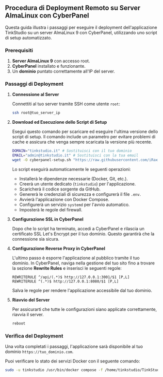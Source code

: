 ## Procedura di Deployment Remoto su Server AlmaLinux con CyberPanel

Questa guida illustra i passaggi per eseguire il deployment dell'applicazione TinkStudio su un server AlmaLinux 9 con CyberPanel, utilizzando uno script di setup automatizzato.

### Prerequisiti

1.  **Server AlmaLinux 9** con accesso root.
2.  **CyberPanel** installato e funzionante.
3.  Un **dominio** puntato correttamente all'IP del server.

### Passaggi di Deployment

1.  **Connessione al Server**

    Connettiti al tuo server tramite SSH come utente `root`:
    ```bash
    ssh root@tuo_server_ip
    ```

2.  **Download ed Esecuzione dello Script di Setup**

    Esegui questo comando per scaricare ed eseguire l'ultima versione dello script di setup. Il comando include un parametro per evitare problemi di cache e assicura che venga sempre scaricata la versione più recente.

    ```bash
    DOMAIN="tinkstudio.it" # Sostituisci con il tuo dominio
    EMAIL="admin@tinkstudio.it" # Sostituisci con la tua email
    wget -O cyberpanel-setup.sh "https://raw.githubusercontent.com/iRaxe/TattooStudioUtilities/master/cyberpanel-setup.sh?$(date +%s)" && chmod +x cyberpanel-setup.sh && ./cyberpanel-setup.sh "$DOMAIN" "$EMAIL"
    ```

    Lo script eseguirà automaticamente le seguenti operazioni:
    *   Installerà le dipendenze necessarie (Docker, Git, etc.).
    *   Creerà un utente dedicato (`tinkstudio`) per l'applicazione.
    *   Scaricherà il codice sorgente da GitHub.
    *   Genererà le credenziali di sicurezza e configurerà il file `.env`.
    *   Avvierà l'applicazione con Docker Compose.
    *   Configurerà un servizio `systemd` per l'avvio automatico.
    *   Imposterà le regole del firewall.

3.  **Configurazione SSL in CyberPanel**

    Dopo che lo script ha terminato, accedi a CyberPanel e rilascia un certificato SSL Let's Encrypt per il tuo dominio. Questo garantirà che la connessione sia sicura.

4.  **Configurazione Reverse Proxy in CyberPanel**

    L'ultimo passo è esporre l'applicazione al pubblico tramite il tuo dominio. In CyberPanel, naviga nella gestione del tuo sito fino a trovare la sezione **Rewrite Rules** e inserisci le seguenti regole:

    ```
    REWRITERULE ^/api/(.*)$ http://127.0.0.1:3001/$1 [P,L]
    REWRITERULE ^(.*)$ http://127.0.0.1:8080/$1 [P,L]
    ```

    Salva le regole per rendere l'applicazione accessibile dal tuo dominio.

5.  **Riavvio del Server**

    Per assicurarti che tutte le configurazioni siano applicate correttamente, riavvia il server.

    ```bash
    reboot
    ```

### Verifica del Deployment

Una volta completati i passaggi, l'applicazione sarà disponibile al tuo dominio `https://tuo_dominio.com`.

Puoi verificare lo stato dei servizi Docker con il seguente comando:

```bash
sudo -u tinkstudio /usr/bin/docker compose -f /home/tinkstudio/TinkStudio/docker-compose.yml ps
```